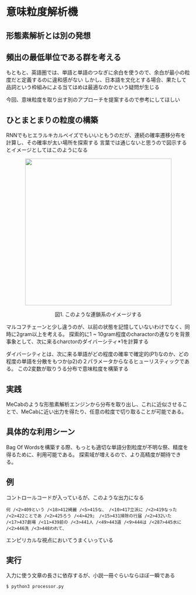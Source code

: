 # 意味粒度解析機

## 形態素解析とは別の発想

## 頻出の最低単位である群を考える
もともと、英語圏では、単語と単語のつなぎに余白を使うので、余白が最小の粒度だと定義するのに違和感がない
しかし、日本語を文化とする場合、果たして品詞という枠組みによる当てはめは最適なのかという疑問が生じる

今回、意味粒度を取り出す別のアプローチを提案するので参考にしてほしい

## ひとまとまりの粒度の構築
RNNでもヒエラルキカルベイズでもいいともうのだが、連続の確率遷移分布を計算し、その確率が太い場所を探索する
言葉では通じないと思うので図示するとイメージとしてはこのようになる

<p align="center">
  <img width="400" src="https://cloud.githubusercontent.com/assets/4949982/25890061/2280afd8-35a7-11e7-8633-8b0e317a267d.png">
</p>
<div align="center">図1. このような連鎖系のイメージする</div>

マルコフチェーンと少し違うのが、以前の状態を記憶していないわけでなく、同時に2gram以上を考える。
探索的に1 ~ 10gram程度のcharactorの連なりを背景事象として、次に来るcharctorのダイバーシティ*1を計算する

ダイバーシティとは、次に来る単語がどの程度の確率で確定的(P1)なのか、どの程度の単語を分散をもつか(p2)の２パラメータからなるヒューリスティックである。
この2変数が取りうる分布で意味粒度を構築する

## 実践
MeCabのような形態素解析エンジンから分布を取り出し、これに近似させることで、MeCabに近い出力を得たり、任意の粒度で切り取ることが可能である。

## 具体的な利用シーン
Bag Of Wordsを構築する際、もっとも適切な単語分割粒度が不明な祭、精度を得るために、利用可能である。
探索域が増えるので、より高精度が期待できる。

## 例
コントロールコードが入っているが、このような出力になる
```
何 /<2>409という /<18>412綺麗 /<5>415な、 /<10>417立派に /<2>419なった /<2>422ことであ /<2>425ろう /<4>429』 /<15>431掃除の行届 /<2>432いた /<17>437劇場 /<11>439前の /<3>441人 /<49>443道 /<9>444は /<287>445水に /<2>446洗 /<3>448われて、 
```
エンピリカルな視点においてうまくいっている

## 実行
入力に使う文章の長さに依存するが、小説一冊ぐらいならほぼ一瞬である
```python
$ python3 processor.py
```
